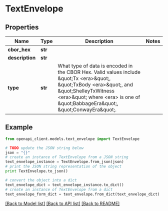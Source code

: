 # TextEnvelope


## Properties
Name | Type | Description | Notes
------------ | ------------- | ------------- | -------------
**cbor_hex** | **str** |  | 
**description** | **str** |  | 
**type** | **str** | What type of data is encoded in the CBOR Hex. Valid values include \&quot;Tx &lt;era&gt;\&quot;, \&quot;TxBody &lt;era&gt;\&quot;, and \&quot;ShelleyTxWitness &lt;era&gt;\&quot; where &lt;era&gt; is one of \&quot;BabbageEra\&quot;, \&quot;ConwayEra\&quot;. | 

## Example

```python
from openapi_client.models.text_envelope import TextEnvelope

# TODO update the JSON string below
json = "{}"
# create an instance of TextEnvelope from a JSON string
text_envelope_instance = TextEnvelope.from_json(json)
# print the JSON string representation of the object
print TextEnvelope.to_json()

# convert the object into a dict
text_envelope_dict = text_envelope_instance.to_dict()
# create an instance of TextEnvelope from a dict
text_envelope_form_dict = text_envelope.from_dict(text_envelope_dict)
```
[[Back to Model list]](../README.md#documentation-for-models) [[Back to API list]](../README.md#documentation-for-api-endpoints) [[Back to README]](../README.md)


